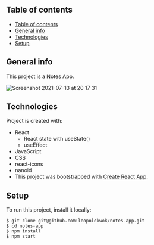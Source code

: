 ## Table of contents

- [Table of contents](#table-of-contents)
- [General info](#general-info)
- [Technologies](#technologies)
- [Setup](#setup)

## General info

This project is a Notes App.

![Screenshot 2021-07-13 at 20 17 31](https://user-images.githubusercontent.com/8350140/125512574-5bfddc62-2742-4112-9adb-6a60cf399b48.png)

## Technologies

Project is created with:

- React
  - React state with useState()
  - useEffect
- JavaScript
- CSS
- react-icons
- nanoid
- This project was bootstrapped with [Create React App](https://github.com/facebook/create-react-app).

## Setup

To run this project, install it locally:

```
$ git clone git@github.com:leopoldkwok/notes-app.git
$ cd notes-app
$ npm install
$ npm start
```
